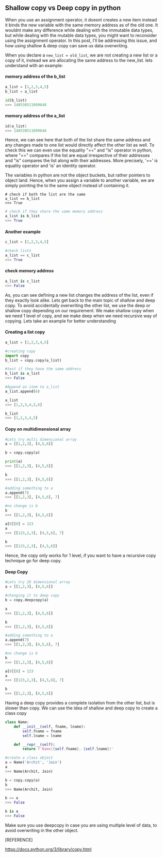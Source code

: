 ## Shallow copy vs Deep copy in python

When you use an assignment operator, it doesnt creates a new item instead it binds the new variable with the same memory address as of the old one. It wouldnt make any difference while dealing with the immutable data types, but while dealing with the mutable data types, you might want to reconsider using the assignment operator. In this post, I'll be addressing this issue, and how using shallow & deep copy can save us data overwriting. 

When you declare a ```new_list = old_list```, we are not creating a new list or a copy of it, instead we are allocating the same address to the new_list. lets understand with an example:

#### memory address of the b_list

```python
a_list = [1,2,3,4,5]
b_list = a_list

id(b_list)  
>>> 140530511099648
```

#### memory address of the a_list

```powershell
id(a_list)
>>> 140530511099648
```

Hence, we can see here that both of the list share the same address and any changes made to one list would directly affect the other list as well. To check this we can even use the equality "==" and "is" operator in python, where "==" compares if the list are equal irrespective of their addresses and "is" compares the list along with their addresses. More precisely, '==' is equality operator and 'is' an identity operator.

The variables in python are not the object buckets, but rather pointers to object land. Hence, when you assign a variable to another variable, we are simply pointing the to the same object instead of containing it.
```tsql
# check if both the list are the same
a_list == b_list
>>> True
```

```python
# check if they share the same memory address
a_list is b_list
>>> True
```

#### Another example 

```python
c_list = [1,2,3,4,5]
```

```python
#check lists
a_list == c_list
>>> True
```

#### check memory address
```python
a_list is c_list
>>> False
```

As, you can see defining a new list changes the address of the list, even if they exactly look alike. Lets get back to the main topic of shallow and deep copy. To avoid accidentally overwriting the other list, we use the deep or shallow copy depending on our requirement. We make shallow copy when we need 1 level of copy, and we make deep when we need recursive way of copying. Lets take an example for better understanding

#### Creating a list copy
```python
a_list = [1,2,3,4,5]

#creating copy
import copy
b_list = copy.copy(a_list)

#test if they have the same address
b_list is a_list
>>> False
```

```python
#Append an item to a_list
a_list.append(6)

a_list
>>> [1,2,3,4,5,6]
```
```python
b_list
>>> [1,2,3,4,5]
```

#### Copy on multidimensional array
```python
#Lets try multi dimensional array
a = [[1,2,3], [4,5,6]]

b = copy.copy(a)

print(a)
>>> [[1,2,3], [4,5,6]]
```
```python
b
>>> [[1,2,3], [4,5,6]]
```
```python
#adding something to a
a.append(7)
>>> [[1,2,3], [4,5,6], 7]
```
```python
#no change is b
b
>>> [[1,2,3], [4,5,6]]
```
```python
a[0][0] = 123
a
>>> [[123,2,3], [4,5,6], 7]
```
```python
b
>>> [[123,2,3], [4,5,6]]
```

Hence, the copy only works for 1 level, if you want to have a recursive copy technique go for deep copy.
#### Deep Copy
```python
#Lets try 2D dimensional array
a = [[1,2,3], [4,5,6]]

#changing it to deep copy
b = copy.deepcopy(a)

a
>>> [[1,2,3], [4,5,6]]
```
```python
b
>>> [[1,2,3], [4,5,6]]
```
```python
#adding something to a
a.append(7)
>>> [[1,2,3], [4,5,6], 7]
```
```python
#no change is b
b
>>> [[1,2,3], [4,5,6]]
```

```python
a[0][0] = 123
a
>>> [[123,2,3], [4,5,6], 7]
```

```python
b
>>> [[1,2,3], [4,5,6]]
```

Having a deep copy provides a complete isolation from the other list, but is slower than copy. We can use the idea of shallow and deep copy to create a class copy
```python
class Name:
    def __init__(self, fname, lname):
        self.fname = fname
        self.lname = lname

    def __repr__(self):
        return f'Name({self.fname}, {self.lname})'

#create a class object
a = Name('Archit', 'Jain')
a
>>> Name(Archit, Jain)
```

```python
b = copy.copy(a)
b
>>> Name(Archit, Jain)
```

```python
b == a
>>> False
```

```python
b is a
>>> False
```
Make sure you use deepcopy in case you are using multiple level of data, to avoid overwriting in the other object.

[REFERENCE]

https://docs.python.org/3/library/copy.html
